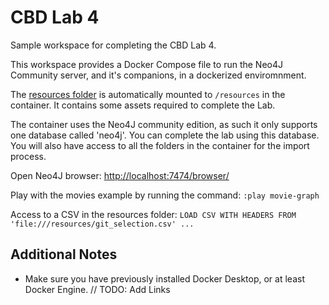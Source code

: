 # CBD Lab 4

Sample workspace for completing the CBD Lab 4.

This workspace provides a Docker Compose file to run the Neo4J Community server, and it's companions, in a dockerized enviromnment.

The [resources folder](resources) is automatically mounted to `/resources` in the container.
It contains some assets required to complete the Lab.

The container uses the Neo4J community edition, as such it only supports one database called 'neo4j'.
You can complete the lab using this database.
You will also have access to all the folders in the container for the import process.

Open Neo4J browser: [http://localhost:7474/browser/](http://localhost:7474/browser/)

Play with the movies example by running the command: `:play movie-graph`

Access to a CSV in the resources folder: `LOAD CSV WITH HEADERS FROM 'file:///resources/git_selection.csv' ...`

## Additional Notes

* Make sure you have previously installed Docker Desktop, or at least Docker Engine.
// TODO: Add Links
